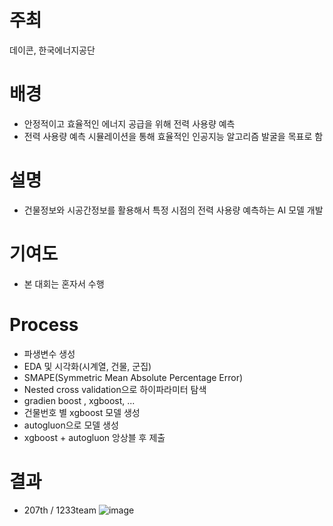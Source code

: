 # 주최
데이콘, 한국에너지공단

# 배경
- 안정적이고 효율적인 에너지 공급을 위해 전력 사용량 예측
- 전력 사용량 예측 시뮬레이션을 통해 효율적인 인공지능 알고리즘 발굴을 목표로 함

# 설명
- 건물정보와 시공간정보를 활용해서 특정 시점의 전력 사용량 예측하는 AI 모델 개발

# 기여도
- 본 대회는 혼자서 수행

# Process
- 파생변수 생성
- EDA 및 시각화(시계열, 건물, 군집)
- SMAPE(Symmetric Mean Absolute Percentage Error)
- Nested cross validation으로 하이파라미터 탐색
- gradien boost , xgboost, ...
- 건물번호 별 xgboost 모델 생성
- autogluon으로 모델 생성
- xgboost + autogluon 앙상블 후 제출

# 결과
- 207th / 1233team
![image](https://github.com/seung-bin99/project/assets/153293674/86ada782-db85-42bc-a1cb-efb2027aee85)
